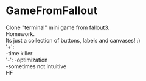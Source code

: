 # GameFromFallout
Clone "terminal" mini game from fallout3.  
Homework.  
Its just a collection of buttons, labels and canvases! :)  
'+':  
  -time killer  
'-':
  -optimization  
  -sometimes not intuitive  
HF
